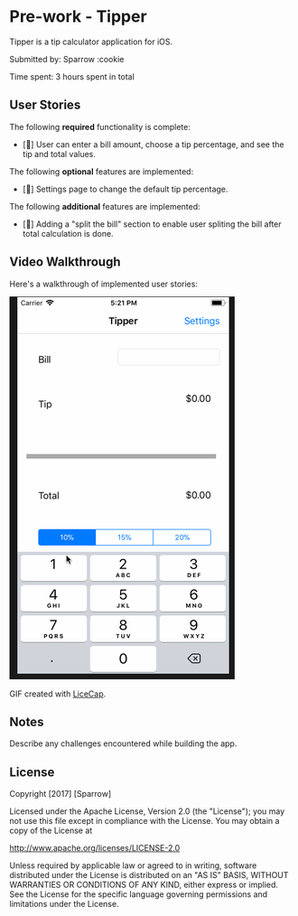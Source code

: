 # Pre-work - Tipper

Tipper is a tip calculator application for iOS.

Submitted by: Sparrow :cookie

Time spent: 3 hours spent in total

## User Stories

The following **required** functionality is complete:

* [:balloon:] User can enter a bill amount, choose a tip percentage, and see the tip and total values.

The following **optional** features are implemented:

* [:balloon:] Settings page to change the default tip percentage.

The following **additional** features are implemented:
* [:balloon:] Adding a "split the bill" section to enable user spliting the bill after total calculation is done.

## Video Walkthrough

Here's a walkthrough of implemented user stories:

<img src='demo1.gif' title='Video Walkthrough' width='' alt='Video Walkthrough' />

GIF created with [LiceCap](http://www.cockos.com/licecap/).

## Notes

Describe any challenges encountered while building the app.

## License

Copyright [2017] [Sparrow]

Licensed under the Apache License, Version 2.0 (the "License");
you may not use this file except in compliance with the License.
You may obtain a copy of the License at

http://www.apache.org/licenses/LICENSE-2.0

Unless required by applicable law or agreed to in writing, software
distributed under the License is distributed on an "AS IS" BASIS,
WITHOUT WARRANTIES OR CONDITIONS OF ANY KIND, either express or implied.
See the License for the specific language governing permissions and
limitations under the License.
